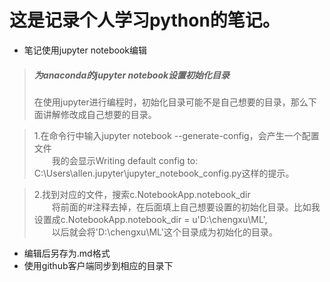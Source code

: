 # 这是记录个人学习python的笔记。

- 笔记使用jupyter notebook编辑
> ##### 为anaconda的jupyter notebook设置初始化目录     
> 在使用jupyter进行编程时，初始化目录可能不是自己想要的目录，那么下面讲解修改成自己想要的目录。

> 1.在命令行中输入jupyter notebook --generate-config，会产生一个配置文件     
　　我的会显示Writing default config to: C:\Users\allen\.jupyter\jupyter_notebook_config.py这样的提示。   
  
> 2.找到对应的文件，搜索c.NotebookApp.notebook_dir      
　　将前面的#注释去掉，在后面填上自己想要设置的初始化目录。比如我设置成c.NotebookApp.notebook_dir = u'D:\chengxu\ML',     
　　以后就会将'D:\chengxu\ML'这个目录成为初始化的目录。
  
- 编辑后另存为.md格式
- 使用github客户端同步到相应的目录下
